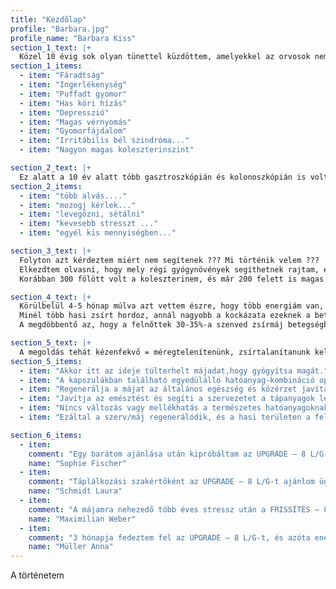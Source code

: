 ```yaml
---
title: "Kezdőlap"
profile: "Barbara.jpg"
profile_name: "Barbara Kiss"
section_1_text: |+
  Közel 10 évig sok olyan tünettel küzdöttem, amelyekkel az orvosok nem sokat tudtak kezelni:
section_1_items:
  - item: "Fáradtság"
  - item: "Ingerlékenység"
  - item: "Puffadt gyomor"
  - item: "Has köri hízás"
  - item: "Depresszió"
  - item: "Magas vérnyomás"
  - item: "Gyomorfájdalom"
  - item: "Irritábilis bél szindróma..."
  - item: "Nagyon magas koleszterinszint"

section_2_text: |+
  Ez alatt a 10 év alatt több gasztroszkópián és kolonoszkópián is voltam. Voltam több vérvételen, kivizsgáláson, több röntgenen, több ultrahangon, nőgyógyász rendelésen, tüdőröntgenen... amit mindenhol hallottam:
section_2_items:
  - item: "több alvás...."
  - item: "mozogj kérlek..."
  - item: "levegőzni, sétálni"
  - item: "kevesebb stresszt ..."
  - item: "egyél kis mennyiségben..."

section_3_text: |+
  Folyton azt kérdeztem miért nem segítenek ??? Mi történik velem ???
  Elkezdtem olvasni, hogy mely régi gyógynövények segíthetnek rajtam, és így jött létre a 8 elem, az én segítségem = UPGRADE–8 L/G. A következő vérvétel kb 6 hónap után jött.
  Korábban 300 fölött volt a koleszterinem, és már 200 felett is magas. 6 hónap elteltével az eredmények megzavarták az orvosomat. Azt mondta, nem tudom, mit csinálsz, vagy mit szedsz, de csinálja tovább!

section_4_text: |+
  Körülbelül 4-5 hónap múlva azt vettem észre, hogy több energiám van, később kevésbé fájt a hasam, és elmúlt az irritábilis bél szindrómám.
  Minél több hasi zsírt hordoz, annál nagyobb a kockázata ezeknek a betegségeknek. A zsírmáj gyakorlatilag lehetetlenné teszi a fogyás kísérleteit. A zsírmáj úgymond eltömíti a szállítási útvonalakat, hogy eltávolítsa a hasi zsírt a szervezetből.
  A megdöbbentő az, hogy a felnőttek 30-35%-a szenved zsírmáj betegségben, és alig tud róla valaki!

section_5_text: |+
  A megoldás tehát kézenfekvő = méregtelenítenünk, zsírtalanítanunk kell a májunkat, epénket!!!
section_5_items:
  - item: "Akkor itt az ideje túlterhelt májadat,hogy gyógyítsa magát."
  - item: "A kapszulákban található egyedülálló hatóanyag-kombináció optimális a méregtelenítéshez."
  - item: "Regenerálja a májat az általános egészség és közérzet javítása érdekében. Regenerálja a máj membránját és javítja annak működését."
  - item: "Javítja az emésztést és segíti a szervezetet a tápanyagok lebontásában és felszívódásában."
  - item: "Nincs változás vagy mellékhatás a természetes hatóanyagoknak köszönhetően."
  - item: "Ezáltal a szerv/máj regenerálódik, és a hasi területen a felesleges zsír eltűnik."

section_6_items:
  - item:
    comment: "Egy barátom ajánlása után kipróbáltam az UPGRADE – 8 L/G-t és imádom! Az emésztésem harmonikusabb, energikusabbnak érzem magam. Egy termék, ami teljesíti, amit ígér!"
    name: "Sophie Fischer"
  - item:
    comment: "Táplálkozási szakértőként az UPGRADE – 8 L/G-t ajánlom ügyfeleimnek az egészséges máj érdekében. A természetes összetevők és a hatóanyagok hatékony kombinációja kiváló kiegészítővé teszi."
    name: "Schmidt Laura"
  - item:
    comment: "A májamra nehezedő több éves stressz után a FRISSÍTÉS – 8 L/G visszatért az életminőségemhez. A méregtelenítő hatások észrevehetőek, és összességében energikusabbnak érzem magam."
    name: "Maximilian Weber"
  - item:
    comment: "3 hónapja fedeztem fel az UPGRADE – 8 L/G-t, és azóta energikusnak és kiegyensúlyozottnak érzem magam. Az emésztésem javult, és a természetes összetevők miatt a mindennapi rutinom kötelező része!"
    name: "Müller Anna"
---
```


A történetem
